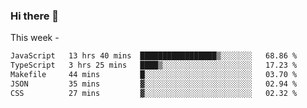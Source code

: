 ### Hi there 👋

This week - 
<!--START_SECTION:waka-->

```txt
JavaScript   13 hrs 40 mins  █████████████████▒░░░░░░░   68.86 %
TypeScript   3 hrs 25 mins   ████▒░░░░░░░░░░░░░░░░░░░░   17.23 %
Makefile     44 mins         █░░░░░░░░░░░░░░░░░░░░░░░░   03.70 %
JSON         35 mins         ▓░░░░░░░░░░░░░░░░░░░░░░░░   02.94 %
CSS          27 mins         ▓░░░░░░░░░░░░░░░░░░░░░░░░   02.32 %
```

<!--END_SECTION:waka-->
<!--
**Boombag0607/Boombag0607** is a ✨ _special_ ✨ repository because its `README.md` (this file) appears on your GitHub profile.

Here are some ideas to get you started:

- 🔭 I’m currently working on ...
- 🌱 I’m currently learning ...
- 👯 I’m looking to collaborate on ...
- 🤔 I’m looking for help with ...
- 💬 Ask me about ...
- 📫 How to reach me: ...
- 😄 Pronouns: ...
- ⚡ Fun fact: ...
-->
